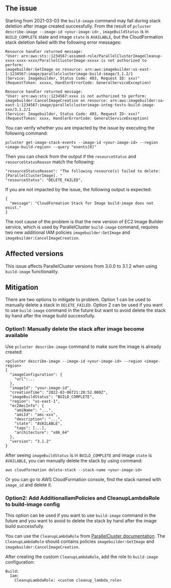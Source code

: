 ## The issue

Starting from 2021-03-03 the `build-image` command may fail during stack deletion after image created successfully. 
From the result of `pcluster describe-image --image-id <your-image-id>` , `imageBuildStatus` is in `BUILD_COMPLETE`  state and image `state` is `AVAILABLE`, but the CloudFormation stack deletion failed with the following error messages: 
```
Resource handler returned message: 
"User: arn:aws:sts::1234567:assumed-role/ParallelClusterImageCleanup-xxxx-xxxx-xxxx/ParallelClusterImage-xxxxx is not authorized to perform: 
imagebuilder:GetImage on resource: arn:aws:imagebuilder:us-east-1:1234567:image/parallelclusterimage-build-image/3.1.2/1 
(Service: Imagebuilder, Status Code: 403, Request ID: xxx)" 
(RequestToken: xxxxx, HandlerErrorCode: GeneralServiceException)

Resource handler returned message: 
"User: arn:aws:sts::1234567:xxxx is not authorized to perform: 
imagebuilder:CancelImageCreation on resource: arn:aws:imagebuilder:sa-east-1:1234567:image/parallelclusterimage-integ-tests-build-image-xxx/3.1.2/1 
(Service: Imagebuilder, Status Code: 403, Request ID: xxx)" 
(RequestToken: xxxx, HandlerErrorCode: GeneralServiceException)
 ```

You can verify whether you are impacted by the issue by executing the following command:
```
pcluster get-image-stack-events --image-id <your-image-id> --region <image-build-region> --query "events[0]"
```
Then you can check from the output if the `resourceStatus` and `resourceStatusReason` match the following:
```
"resourceStatusReason": "The following resource(s) failed to delete: [ParallelClusterImage]. "
"resourceStatus": "DELETE_FAILED",
```
If you are not impacted by the issue, the following output is expected:
```
{
  "message": "CloudFormation Stack for Image build-image does not exist."
}
```

The root cause of the problem is that the new version of EC2 Image Builder service, which is used by ParallelCluster `build-image` command, requires two new additional IAM policies `imagebuilder:GetImage` and `imagebuilder:CancelImageCreation`.

## Affected versions 

This issue affects ParallelCluster versions from 3.0.0 to 3.1.2 when using `build-image` functionality.

## Mitigation

There are two options to mitigate to problem. Option 1 can be used to manually delete a stack in `DELETE_FAILED`. Option 2 can be used if you want to use `build-image` command in the future but want to avoid delete the stack by hand after the image build successfully.

### Option1:  Manually delete the stack after image become available

Use `pcluster describe-image` command to make sure the image is already created:
```
>pcluster describe-image --image-id <your-image-id> --region <image-region>
{
  "imageConfiguration": {
    "url":...
  },
  "imageId": "your-image-id",
  "creationTime": "2022-03-06T21:20:52.000Z",
  "imageBuildStatus": "BUILD_COMPLETE",
  "region": "us-east-1",
  "ec2AmiInfo": {
    "amiName": "...",
    "amiId": "ami-xxx",
    "description": "...",
    "state": "AVAILABLE",
    "tags": [...],
    "architecture": "x86_64"
  },
  "version": "3.1.2"
}
```
After seeing `imageBuildStatus` is in `BUILD_COMPLETE` and image `state` is `AVAILABLE`, you can manually delete the stack by using command:
```
aws cloudformation delete-stack --stack-name <your-image-id>
```
Or you can go to AWS CloudFormation console, find the stack named with `image_id` and delete it.


### Option2: Add  AdditionalIamPolicies and CleanupLambdaRole to build-image config

This option can be used if you want to use `build-image` command in the future and you want to avoid to delete the stack by hand after the image build successfully.

You can use the `CleanupLambdaRole` from [ParallelCluster documentation](https://docs.aws.amazon.com/parallelcluster/latest/ug/iam-roles-in-parallelcluster-v3.html#iam-roles-in-parallelcluster-v3-custom-image-configuration-cleanuplambdarole). The `CleanupLambdaRole` should contains policies `imagebuilder:GetImage` and `imagebuilder:CancelImageCreation`.

After creating the custom `CleanupLambdaRole`, add the role to `build-image` configuration:
```
Build:
  Iam:
    CleanupLambdaRole: <custom cleanup_lambda_role>      
```


